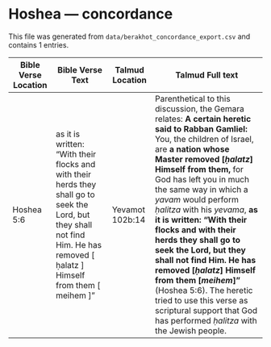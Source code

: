 # Hoshea — concordance

This file was generated from `data/berakhot_concordance_export.csv` and contains 1 entries.

| Bible Verse Location | Bible Verse Text | Talmud Location | Talmud Full text |
|---|---|---|---|
| Hoshea 5:6 | as it is written: “With their flocks and with their herds they shall go to seek the Lord, but they shall not find Him. He has removed [ ḥalatz ] Himself from them [ meihem ]” | Yevamot 102b:14 | Parenthetical to this discussion, the Gemara relates: <b>A certain heretic said to Rabban Gamliel:</b> You, the children of Israel, are <b>a nation whose Master removed [<i>ḥalatz</i>] Himself from them,</b> for God has left you in much the same way in which a <i>yavam</i> would perform <i>ḥalitza</i> with his <i>yevama</i>, <b>as it is written: “With their flocks and with their herds they shall go to seek the Lord, but they shall not find Him. He has removed [<i>ḥalatz</i>] Himself from them [<i>meihem</i>]”</b> (Hoshea 5:6). The heretic tried to use this verse as scriptural support that God has performed <i>ḥalitza</i> with the Jewish people. |
